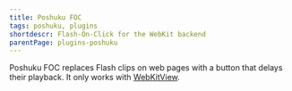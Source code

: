 ```yaml
---
title: Poshuku FOC
tags: poshuku, plugins
shortdescr: Flash-On-Click for the WebKit backend
parentPage: plugins-poshuku
---
```


Poshuku FOC replaces Flash clips on web pages with a button that delays
their playback. It only works with [WebKitView](/plugins-poshuku-webkitview).
